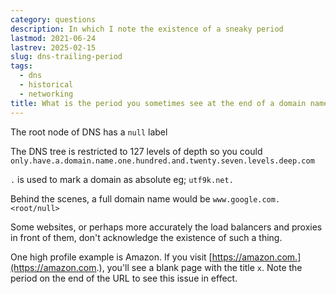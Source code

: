 ```yaml
---
category: questions
description: In which I note the existence of a sneaky period
lastmod: 2021-06-24
lastrev: 2025-02-15
slug: dns-trailing-period
tags:
  - dns
  - historical
  - networking
title: What is the period you sometimes see at the end of a domain name?
---
```

The root node of DNS has a `null` label

The DNS tree is restricted to 127 levels of depth so you could `only.have.a.domain.name.one.hundred.and.twenty.seven.levels.deep.com`

`.` is used to mark a domain as absolute eg; `utf9k.net.`

Behind the scenes, a full domain name would be `www.google.com.<root/null>`

Some websites, or perhaps more accurately the load balancers and proxies in front of them, don't acknowledge the existence of such a thing.

One high profile example is Amazon. If you visit [https://amazon.com.](https://amazon.com.), you'll see a blank page with the title `x`. Note the period on the end of the URL to see this issue in effect.
